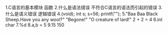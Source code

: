 1.C语言的基本模块
    函数
2.什么是语法错误
    不符合C语言的语法而引起的错误
3.什么是语义错误
    逻辑错误
4.(void); int s; s=56;  printf("");
5."Baa Baa Black Sheep.Have you any wool?"
"Begone!"
"O creature of lard!"
2 + 2 = 4
6.int char
7.%d
8.a,b = 5
9.15 150